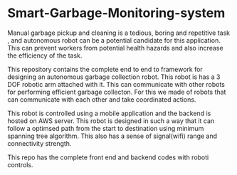 # Smart-Garbage-Monitoring-system

Manual garbage pickup and cleaning is a tedious, boring and repetitive task , and autonomous robot can be a potential candidate for this application. This can prevent workers from potential health hazards and also increase the efficiency of the task. 

This repository contains the complete end to end to framework for designing an autonomous garbage collection robot. This robot is has a 3 DOF robotic arm attached with it. This can communicate with other robots for performing efficient garbage collecton. 
For this we made of robots that can communicate with each other and take coordinated actions. 

This robot is controlled using a mobile application and the backend is hosted on AWS server. This robot is designed in such a way that it can follow a optimsed path from the start to destination using minimum spanning tree algorithm. This also has a sense of signal(wifi) range and connectivity strength. 


This repo has the complete front end and backend codes with roboti controls. 


